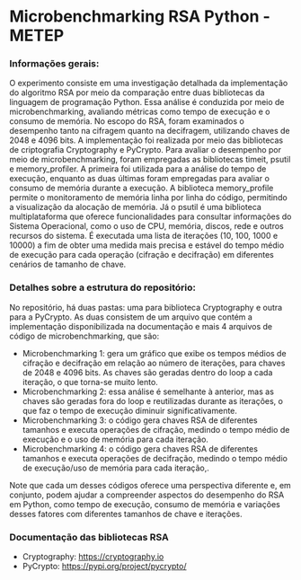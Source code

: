 # Microbenchmarking RSA Python - METEP

### Informações gerais:

O experimento consiste em uma investigação detalhada da implementação do algoritmo RSA por meio da comparação entre duas bibliotecas da linguagem de programação Python. Essa análise é conduzida por meio de microbenchmarking, avaliando métricas como tempo de execução e o consumo de memória.
No escopo do RSA, foram examinados o desempenho tanto na cifragem quanto na decifragem, utilizando chaves de 2048 e 4096 bits. A implementação foi realizada por meio das bibliotecas de criptografia Cryptography e PyCrypto.
Para avaliar o desempenho por meio de microbenchmarking, foram empregadas as bibliotecas timeit, psutil e memory_profiler. A primeira foi utilizada para a análise do tempo de execução, enquanto as duas últimas foram empregadas para avaliar o consumo de memória durante a execução.
A biblioteca memory_profile permite o monitoramento de memória linha por linha do código, permitindo a visualização da alocação de memória. Já o psutil é uma biblioteca multiplataforma que oferece funcionalidades para consultar informações do Sistema Operacional, como o uso de CPU, memória, discos, rede e outros recursos do sistema.
É executada uma lista de iterações (10, 100, 1000 e 10000) a fim de obter uma medida mais precisa e estável do tempo médio de execução para cada operação (cifração e decifração) em diferentes cenários de tamanho de chave.

### Detalhes sobre a estrutura do repositório:

No repositório, há duas pastas: uma para biblioteca Cryptography e outra para a PyCrypto. As duas consistem de um arquivo que contém a implementação disponibilizada na documentação e mais 4 arquivos de código de microbenchmarking, que são:

* Microbenchmarking 1: gera um gráfico que exibe os tempos médios de cifração e decifração em relação ao número de iterações, para chaves de 2048 e 4096 bits. As chaves são geradas dentro do loop a cada iteração, o que torna-se muito lento.
* Microbenchmarking 2: essa análise é semelhante à anterior, mas as chaves são geradas fora do loop e reutilizadas durante as iterações, o que faz o tempo de execução diminuir significativamente.
* Microbenchmarking 3: o código gera chaves RSA de diferentes tamanhos e executa operações de cifração, medindo o tempo médio de execução e o uso de memória para cada iteração.
* Microbenchmarking 4: o código gera chaves RSA de diferentes tamanhos e executa operações de decifração, medindo o tempo médio de execução/uso de memória para cada iteração,.

Note que cada um desses códigos oferece uma perspectiva diferente e, em conjunto, podem ajudar a compreender aspectos do desempenho do RSA em Python, como tempo de execução, consumo de memória e variações desses fatores com diferentes tamanhos de chave e iterações.

### Documentação das bibliotecas RSA
* Cryptography: https://cryptography.io
* PyCrypto: https://pypi.org/project/pycrypto/
